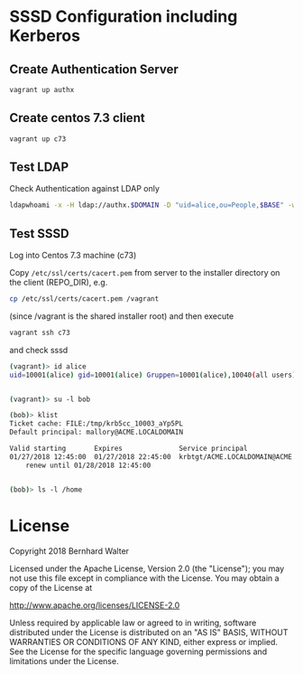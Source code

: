 # SSSD Configuration including Kerberos

## Create Authentication Server

```bash
vagrant up authx
```

## Create centos 7.3 client

```bash
vagrant up c73
```

## Test LDAP
Check Authentication against LDAP only

```bash
ldapwhoami -x -H ldap://authx.$DOMAIN -D "uid=alice,ou=People,$BASE" -w $PASSWORD
```


## Test SSSD

Log into Centos 7.3 machine (c73)

Copy `/etc/ssl/certs/cacert.pem` from server to the installer directory on the client (REPO_DIR), e.g.

```bash
cp /etc/ssl/certs/cacert.pem /vagrant
````

(since /vagrant is the shared installer root) and then execute

```bash
vagrant ssh c73
```

and check sssd

```bash
(vagrant)> id alice
uid=10001(alice) gid=10001(alice) Gruppen=10001(alice),10040(all users),10060(acme users),10020(staff)


(vagrant)> su -l bob

(bob)> klist
Ticket cache: FILE:/tmp/krb5cc_10003_aYp5PL
Default principal: mallory@ACME.LOCALDOMAIN

Valid starting       Expires              Service principal
01/27/2018 12:45:00  01/27/2018 22:45:00  krbtgt/ACME.LOCALDOMAIN@ACME.LOCALDOMAIN
    renew until 01/28/2018 12:45:00


(bob)> ls -l /home
```


# License

Copyright 2018 Bernhard Walter

Licensed under the Apache License, Version 2.0 (the "License");
you may not use this file except in compliance with the License.
You may obtain a copy of the License at

   http://www.apache.org/licenses/LICENSE-2.0

Unless required by applicable law or agreed to in writing, software
distributed under the License is distributed on an "AS IS" BASIS,
WITHOUT WARRANTIES OR CONDITIONS OF ANY KIND, either express or implied.
See the License for the specific language governing permissions and
limitations under the License.
